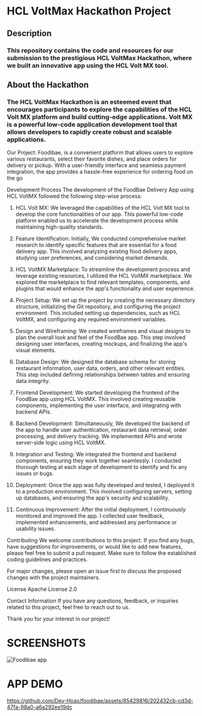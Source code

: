 



# HCL VoltMax Hackathon Project



## Description
### This repository contains the code and resources for our submission to the prestigious HCL VoltMax Hackathon, where we built an innovative app using the HCL Volt MX tool.

## About the Hackathon
### The HCL VoltMax Hackathon is an esteemed event that encourages participants to explore the capabilities of the HCL Volt MX platform and build cutting-edge applications. Volt MX is a powerful low-code application development tool that allows developers to rapidly create robust and scalable applications.

Our Project:
Foodibae, is a convenient platform that allows users to explore various restaurants, select their favorite dishes, and place orders for delivery or pickup. With a user-friendly interface and seamless payment integration, the app provides a hassle-free experience for ordering food on the go

Development Process
The development of the FoodBae Delivery App using HCL VoltMX followed the following step-wise process:

1) HCL Volt MX: We leveraged the capabilities of the HCL Volt MX tool to develop the core functionalities of our app. This powerful low-code platform enabled us to 
   accelerate the development process while maintaining high-quality standards.

2) Feature Identification: Initially, We conducted comprehensive market research to identify specific features that are essential for a food delivery app. This 
   involved analyzing existing food delivery apps, studying user preferences, and considering market demands.

3) HCL VoltMX Marketplace: To streamline the development process and leverage existing resources, I utilized the HCL VoltMX marketplace. We explored the marketplace 
   to find relevant templates, components, and plugins that would enhance the app's functionality and user experience.

4) Project Setup: We set up the project by creating the necessary directory structure, initializing the Git repository, and configuring the project environment. 
   This included setting up dependencies, such as HCL VoltMX, and configuring any required environment variables.

5) Design and Wireframing: We created wireframes and visual designs to plan the overall look and feel of the FoodBae app. This step involved designing user 
   interfaces, creating mockups, and finalizing the app's visual elements.

6) Database Design: We designed the database schema for storing restaurant information, user data, orders, and other relevant entities. This step included defining 
   relationships between tables and ensuring data integrity.

7) Frontend Development: We started developing the frontend of the FoodBae app using HCL VoltMX. This involved creating reusable components, implementing the user 
   interface, and integrating with backend APIs.

8) Backend Development: Simultaneously, We developed the backend of the app to handle user authentication, restaurant data retrieval, order processing, and delivery 
   tracking. We implemented APIs and wrote server-side logic using HCL VoltMX.

9) Integration and Testing: We integrated the frontend and backend components, ensuring they work together seamlessly. I conducted thorough testing at each stage of 
   development to identify and fix any issues or bugs.

10) Deployment: Once the app was fully developed and tested, I deployed it to a production environment. This involved configuring servers, setting up databases, 
    and ensuring the app's security and scalability.

11) Continuous Improvement: After the initial deployment, I continuously monitored and improved the app. I collected user feedback, implemented enhancements, and 
    addressed any performance or usability issues.

Contributing
We welcome contributions to this project. If you find any bugs, have suggestions for improvements, or would like to add new features, please feel free to submit a pull request. Make sure to follow the established coding guidelines and practices.

For major changes, please open an issue first to discuss the proposed changes with the project maintainers.

License
Apache License 2.0




Contact Information
If you have any questions, feedback, or inquiries related to this project, feel free to reach out to us.

Thank you for your interest in our project!
# SCREENSHOTS
![Foodibae app](https://i.ibb.co/2hTDckX/Group-20.png>)

# APP DEMO







https://github.com/Dev-Hoax/foodibae/assets/85429816/202432cb-cd3d-47fa-98a0-a6a292ee19dc



 
